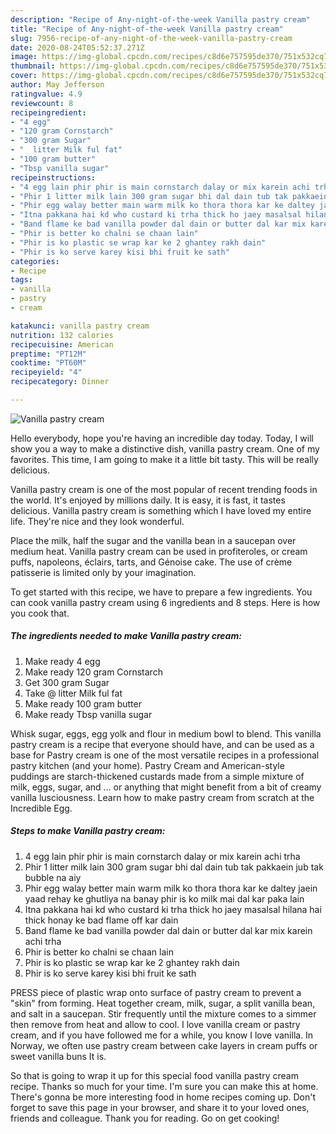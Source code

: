 ```yaml
---
description: "Recipe of Any-night-of-the-week Vanilla pastry cream"
title: "Recipe of Any-night-of-the-week Vanilla pastry cream"
slug: 7956-recipe-of-any-night-of-the-week-vanilla-pastry-cream
date: 2020-08-24T05:52:37.271Z
image: https://img-global.cpcdn.com/recipes/c8d6e757595de370/751x532cq70/vanilla-pastry-cream-recipe-main-photo.jpg
thumbnail: https://img-global.cpcdn.com/recipes/c8d6e757595de370/751x532cq70/vanilla-pastry-cream-recipe-main-photo.jpg
cover: https://img-global.cpcdn.com/recipes/c8d6e757595de370/751x532cq70/vanilla-pastry-cream-recipe-main-photo.jpg
author: May Jefferson
ratingvalue: 4.9
reviewcount: 8
recipeingredient:
- "4 egg"
- "120 gram Cornstarch"
- "300 gram Sugar"
- "  litter Milk ful fat"
- "100 gram butter"
- "Tbsp vanilla sugar"
recipeinstructions:
- "4 egg lain phir phir is main cornstarch dalay or mix karein achi trha"
- "Phir 1 litter milk lain 300 gram sugar bhi dal dain tub tak pakkaein jub tak bubble na aiy"
- "Phir egg walay better main warm milk ko thora thora kar ke daltey jaein yaad rehay ke ghutliya na banay phir is ko milk mai dal kar paka lain"
- "Itna pakkana hai kd who custard ki trha thick ho jaey masalsal hilana hai thick honay ke bad flame off kar dain"
- "Band flame ke bad vanilla powder dal dain or butter dal kar mix karein achi trha"
- "Phir is better ko chalni se chaan lain"
- "Phir is ko plastic se wrap kar ke 2 ghantey rakh dain"
- "Phir is ko serve karey kisi bhi fruit ke sath"
categories:
- Recipe
tags:
- vanilla
- pastry
- cream

katakunci: vanilla pastry cream 
nutrition: 132 calories
recipecuisine: American
preptime: "PT12M"
cooktime: "PT60M"
recipeyield: "4"
recipecategory: Dinner

---
```



![Vanilla pastry cream](https://img-global.cpcdn.com/recipes/c8d6e757595de370/751x532cq70/vanilla-pastry-cream-recipe-main-photo.jpg)

Hello everybody, hope you're having an incredible day today. Today, I will show you a way to make a distinctive dish, vanilla pastry cream. One of my favorites. This time, I am going to make it a little bit tasty. This will be really delicious.

Vanilla pastry cream is one of the most popular of recent trending foods in the world. It's enjoyed by millions daily. It is easy, it is fast, it tastes delicious. Vanilla pastry cream is something which I have loved my entire life. They're nice and they look wonderful.

Place the milk, half the sugar and the vanilla bean in a saucepan over medium heat. Vanilla pastry cream can be used in profiteroles, or cream puffs, napoleons, éclairs, tarts, and Génoise cake. The use of crème patisserie is limited only by your imagination.


To get started with this recipe, we have to prepare a few ingredients. You can cook vanilla pastry cream using 6 ingredients and 8 steps. Here is how you cook that.

<!--inarticleads1-->

##### The ingredients needed to make Vanilla pastry cream:

1. Make ready 4 egg
1. Make ready 120 gram Cornstarch
1. Get 300 gram Sugar
1. Take  @ litter Milk ful fat
1. Make ready 100 gram butter
1. Make ready Tbsp vanilla sugar


Whisk sugar, eggs, egg yolk and flour in medium bowl to blend. This vanilla pastry cream is a recipe that everyone should have, and can be used as a base for Pastry cream is one of the most versatile recipes in a professional pastry kitchen (and your home). Pastry Cream and American-style puddings are starch-thickened custards made from a simple mixture of milk, eggs, sugar, and … or anything that might benefit from a bit of creamy vanilla lusciousness. Learn how to make pastry cream from scratch at the Incredible Egg. 

<!--inarticleads2-->

##### Steps to make Vanilla pastry cream:

1. 4 egg lain phir phir is main cornstarch dalay or mix karein achi trha
1. Phir 1 litter milk lain 300 gram sugar bhi dal dain tub tak pakkaein jub tak bubble na aiy
1. Phir egg walay better main warm milk ko thora thora kar ke daltey jaein yaad rehay ke ghutliya na banay phir is ko milk mai dal kar paka lain
1. Itna pakkana hai kd who custard ki trha thick ho jaey masalsal hilana hai thick honay ke bad flame off kar dain
1. Band flame ke bad vanilla powder dal dain or butter dal kar mix karein achi trha
1. Phir is better ko chalni se chaan lain
1. Phir is ko plastic se wrap kar ke 2 ghantey rakh dain
1. Phir is ko serve karey kisi bhi fruit ke sath


PRESS piece of plastic wrap onto surface of pastry cream to prevent a &#34;skin&#34; from forming. Heat together cream, milk, sugar, a split vanilla bean, and salt in a saucepan. Stir frequently until the mixture comes to a simmer then remove from heat and allow to cool. I love vanilla cream or pastry cream, and if you have followed me for a while, you know I love vanilla. In Norway, we often use pastry cream between cake layers in cream puffs or sweet vanilla buns It is. 

So that is going to wrap it up for this special food vanilla pastry cream recipe. Thanks so much for your time. I'm sure you can make this at home. There's gonna be more interesting food in home recipes coming up. Don't forget to save this page in your browser, and share it to your loved ones, friends and colleague. Thank you for reading. Go on get cooking!
